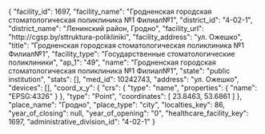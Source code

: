 {
    "facility_id": 1697,
    "facility_name": "Гродненская городская стоматологическая поликлиника №1 Филиал№1",
    "district_id": "4-02-1",
    "district_name": "Ленинский район, Гродно",
    "facility_url": "http:\/\/cgsp.by\/sttruktura-polikliniki",
    "facility_address": "ул. Ожешко",
    "title": "Гродненская городская стоматологическая поликлиника №1 Филиал№1",
    "facility_type": "Государственные стоматологические поликлиники",
    "ap_1": "49",
    "name": "Гродненская городская стоматологическая поликлиника №1 Филиал№1",
    "state": "public institution",
    "stats": [],
    "med_id": 10242743,
    "address": "ул. Ожешко",
    "devices": [],
    "coord_x_y": {
        "crs": {
            "type": "name",
            "properties": {
                "name": "EPSG:4326"
            }
        },
        "type": "Point",
        "coordinates": [
            23.8463,
            53.6861
        ]
    },
    "place_name": "Гродно",
    "place_type": "city",
    "localties_key": 86,
    "year_of_closing": null,
    "year_of_opening": "0",
    "healthcare_facility_key": 1697,
    "administrative_division_id": "4-02-1"
}